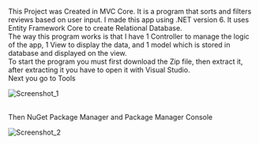 
This Project was Created in MVC Core. It is a program that sorts and filters reviews based on user input. I made this app using .NET version 6. It uses Entity Framework Core to create Relational Database.<br/>
The way this program works is that I have 1 Controller to manage the logic of the app, 1 View to display the data, and 1 model which is stored in database and displayed on the view.<br/>
To start the program you must first download the Zip file, then extract it, after extracting it you have to open it with Visual Studio. <br/>
Next you go to Tools 


![Screenshot_1](https://user-images.githubusercontent.com/47032530/155901023-14a65209-9cbd-44e2-bfaa-9d37dbe35604.png)

<br/>
Then NuGet Package Manager and Package Manager Console 


![Screenshot_2](https://user-images.githubusercontent.com/47032530/155901166-1a1614a7-075b-42c8-b79a-705a0de2a651.png)
